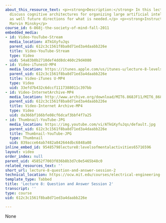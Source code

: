 ```yaml
---
about_this_resource_text: <p><strong>Description:</strong> In this lecture, students
  discuss cognitive architectures for organizing large artificial intelligence projects,
  as well future directions for what is needed.</p> <p><strong>Instructor:</strong>
  Marvin Minsky</p>
course_id: 6-868j-the-society-of-mind-fall-2011
embedded_media:
- id: Video-YouTube-Stream
  media_location: ATkGXyfuJqs
  parent_uid: 612c3c1561f8ba8d71ed3a4daabb226e
  title: Video-YouTube-Stream
  type: Video
  uid: 54a83b0b2710def4dd8dc460c29d4080
- id: Video-iTunesU-MP4
  media_location: https://itunes.apple.com/us/itunes-u/lecture-8-levels-mental-activities/id683222433?i=164137069
  parent_uid: 612c3c1561f8ba8d71ed3a4daabb226e
  title: Video-iTunes U-MP4
  type: Video
  uid: 33efd7b432c6dccf1117388011c397bb
- id: Video-InternetArchive-MP4
  media_location: http://www.archive.org/download/MIT6.868JF11/MIT6_868JF11_lec08_300k.mp4
  parent_uid: 612c3c1561f8ba8d71ed3a4daabb226e
  title: Video-Internet Archive-MP4
  type: Video
  uid: da366bf166bfe08cf6dcaf3bbf4f7a25
- id: Thumbnail-YouTube-JPG
  media_location: https://img.youtube.com/vi/ATkGXyfuJqs/default.jpg
  parent_uid: 612c3c1561f8ba8d71ed3a4daabb226e
  title: Thumbnail-YouTube-JPG
  type: Thumbnail
  uid: 839acce64ab7482a842644dbc6848a08
inline_embed_id: 95485798lecture8:levelsofmentalactivities65716596
layout: video
order_index: null
parent_uid: 45852f7003f036b8b3d7c0e5465b48c0
related_resources_text: ''
short_url: lecture-8-question-and-answer-session-2
technical_location: https://ocw.mit.edu/courses/electrical-engineering-and-computer-science/6-868j-the-society-of-mind-fall-2011/video-lectures/lecture-8-question-and-answer-session-2
template_type: Tabbed
title: 'Lecture 8: Question and Answer Session 2'
transcript: ''
type: course
uid: 612c3c1561f8ba8d71ed3a4daabb226e

---
```

None